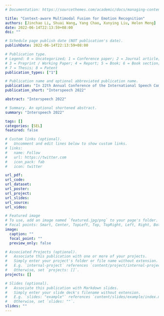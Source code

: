 ```yaml
---
# Documentation: https://sourcethemes.com/academic/docs/managing-content/

title: "Context-aware Multimodal Fusion for Emotion Recognition"
authors: [Jinchao Li, Shuai Wang, Yang Chao, Xunying Liu, Helen Meng]
date: 2022-06-14T22:13:59+08:00
doi: ""

# Schedule page publish date (NOT publication's date).
publishDate: 2022-06-14T22:13:59+08:00

# Publication type.
# Legend: 0 = Uncategorized; 1 = Conference paper; 2 = Journal article;
# 3 = Preprint / Working Paper; 4 = Report; 5 = Book; 6 = Book section;
# 7 = Thesis; 8 = Patent
publication_types: ["1"]

# Publication name and optional abbreviated publication name.
publication: "In 22th Annual Conference of the International Speech Communication Association (InterSpeech), Incheon, Korea, 2022"
publication_short: "Interspeech 2022"

abstract: "Interspeech 2022" 

# Summary. An optional shortened abstract.
summary: "Interspeech 2022"

tags: []
categories: [SEL]
featured: false

# Custom links (optional).
#   Uncomment and edit lines below to show custom links.
# links:
#   name: Follow
#   url: https://twitter.com
#   icon_pack: fab
#   icon: twitter

url_pdf: 
url_code:
url_dataset:
url_poster:
url_project:
url_slides:
url_source:
url_video:

# Featured image
# To use, add an image named `featured.jpg/png` to your page's folder. 
# Focal points: Smart, Center, TopLeft, Top, TopRight, Left, Right, BottomLeft, Bottom, BottomRight.
image:
  caption: ""
  focal_point: ""
  preview_only: false

# Associated Projects (optional).
#   Associate this publication with one or more of your projects.
#   Simply enter your project's folder or file name without extension.
#   E.g. `internal-project` references `content/project/internal-project/index.md`.
#   Otherwise, set `projects: []`.
projects: []

# Slides (optional).
#   Associate this publication with Markdown slides.
#   Simply enter your slide deck's filename without extension.
#   E.g. `slides: "example"` references `content/slides/example/index.md`.
#   Otherwise, set `slides: ""`.
slides: ""
---
```

